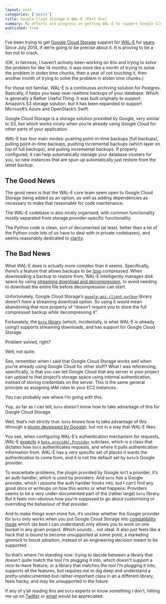 ```yaml
---
layout: post
categories: ['posts']
title: Google Cloud Storage & WAL-E (Part One)
summary: My efforts and progress on getting WAL-E to support Google Cloud Storage, and the stumbling blocks I’m facing.
published: true
---
```


I’ve been trying to get [Google Cloud Storage](https://cloud.google.com/storage) support for [WAL-E](https://github.com/wal-e/wal-e) for [years](https://github.com/wal-e/wal-e/issues/122). Since July 2014, if we’re going to be precise about it. It is proving to be a fun nut to crack.

(OK, in fairness, I haven’t actively been working on this and trying to solve the problem for like 14 months; it was more like a month of trying to solve the problem in stolen time chunks, then a year of not touching it, then another month of trying to solve the problem in stolen time chunks.)

For those not familiar, WAL-E is a continuous archiving solution for Postgres. Basically, it helps you keep near-realtime backups of your database. Which is generally a Rather Useful Thing. It was built originally to support Amazon’s S3 storage solution, but it has been expanded to support Microsoft’s Azure and OpenStack’s Swift.

Google Cloud Storage is a storage solution provided by Google, very similar to S3, but which works nicely when you’re already using Google Cloud for other parts of your application.

WAL-E has four main modes: pushing point-in-time backups (full backups), pulling point-in-time backups, pushing incremental backups (which layer on top of full backups), and pulling incremental backups. If properly configured, it can help automatically manage your database clusters for you, so new instances that are spun up automatically just restore from the latest backup.

## The Good News

The good news is that the WAL-E core team seem open to Google Cloud Storage being added as an option, as well as adding dependencies as necessary to make that reasonable for code maintenance.

The WAL-E codebase is also nicely organised, with common functionality _mostly_ separated from storage provider-specific functionality.

The Python code is clean, sort of documented (at least, better than a lot of the Python code lots of us have to deal with in private codebases), and seems reasonably dedicated to [clarity](/posts/cleverness).

## The Bad News

What WAL-E does is actually more complex than it seems. Specifically, there’s a feature that allows backups to be [lzop](http://www.lzop.org/) compressed. When downloading a backup to restore from, WAL-E intelligently manages disk space by using [streaming download and decompression](https://github.com/wal-e/wal-e/blob/98b81d0080a772fe26f4bb0e70bed04f9ecdb490/wal_e/blobstore/s3/s3_util.py#L68-L69), to avoid needing to download the entire file before decompression can start.

Unfortunately, Google Cloud Storage’s [`google-api-client-python`](https://github.com/google/google-api-python-client) library doesn’t _have_ a streaming download option. So using it would mean abandoning that nice property of “doesn’t require you to store the full compressed backup _while_ decompressing it”.

Fortunately, the [`boto` library](https://github.com/boto/boto) (which, incidentally, is what WAL-E is already using!) supports streaming downloads, and has support for Google Cloud Storage.

Problem solved, right?

Well, not quite.

See, remember when I said that Google Cloud Storage works well when you’re already using Google Cloud for other stuff? What I was referencing, specifically, is that you can tell Google Cloud that any server in your project can upload to that project’s storage space using internal authentication, instead of storing credentials on the server. This is the same general principle as assigning IAM roles to your EC2 instances.

You can probably see where I’m going with this.

Yup, as far as I can tell, `boto` doesn’t know how to take advantage of this for Google Cloud Storage.

Well, that’s not _strictly_ true. `boto` knows how to take advantage of this (through a [plugin developed by Google](https://github.com/GoogleCloudPlatform/gcs-oauth2-boto-plugin)), but not in a way that WAL-E likes.

You see, when configuring WAL-E’s authentication mechanism for requests, WAL-E [expects](https://github.com/wal-e/wal-e/blob/98b81d0080a772fe26f4bb0e70bed04f9ecdb490/wal_e/blobstore/s3/s3_credentials.py) a [`boto.provider.Provider`](https://github.com/boto/boto/blob/cb8aeec987ddcd5fecd206e38777b9a15cb0bcab/boto/provider.py#L77) subclass, which is a class that dictates how `boto` authenticates requests, and where it pulls authentication information from. WAL-E has a very specific set of places it wants the authentication to come from, and it is not the default set by `boto`’s Google provider.

To exacerbate problems, the plugin provided by Google isn’t a provider, it’s an auth handler, which is _used_ by providers. And `boto` _has_ a Google provider, which I _assume_ the auth handler hooks into, but I can’t find any good docs or writeups on how this works or what happens. Providers seems to be a very under-documented part of the (rather large) `boto` library. But it feels non-obvious how you’re supposed to go about customising or overriding the behaviour of that provider.

And to make things even more fun, it’s unclear whether the Google provider for `boto` only works when you put Google Cloud Storage into [compatibility mode](https://cloud.google.com/storage/docs/migrating#migration-simple) which (as best I can understand) only allows you to work on one bucket in any given project. Which sounds… not ideal. It also just feels like a hack that is bound to become unsupported at some point; a marketing gimmick to boost adoption, instead of an engineering decision meant to be supported.

So that’s where I’m standing now: trying to decide between a library that doesn’t quite match the tool I’m plugging it into, which doesn’t support a nice-to-have feature; or a library that matches the tool I’m plugging it into, supports all the features, but requires me to dig deep and understand a pretty-undocumented-but-rather-important class in an a different library, feels hacky, and may be unsupported in the future.

If any of y’all reading this are `boto` experts or know something I don’t, hitting me up on [Twitter](https://twitter.com/paddyforan) or [email](mailto:paddy+wale@paddy.io) would be appreciated.